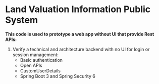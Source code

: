 # Land Valuation Information Public System
**This code is used to prototype a web app without UI that provide Rest APIs:**
 1. Verify a technical and architecture backend with no UI for login or session management:
    * Basic authentication
    * Open APIs
    * CustomUserDetails
    * Spring Boot 3 and Spring Security 6 
